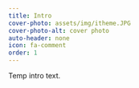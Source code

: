 ```yaml
---
title: Intro
cover-photo: assets/img/itheme.JPG
cover-photo-alt: cover photo
auto-header: none
icon: fa-comment
order: 1
---
```


Temp intro text.
